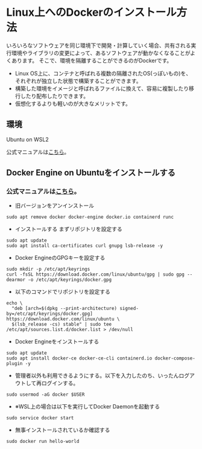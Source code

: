 # Linux上へのDockerのインストール方法
いろいろなソフトウェアを同じ環境下で開発・計算していく場合、共有される実行環境やライブラリの変更によって、あるソフトウェアが動かなくなることがよくあります。
そこで、環境を隔離することができるのがDockerです。

- Linux OS上に、コンテナと呼ばれる複数の隔離されたOS(っぽいもの)を、それぞれが独立した状態で構築することができます。
- 構築した環境をイメージと呼ばれるファイルに換えて、容易に複製したり移行したり配布したりできます。
- 仮想化するよりも軽いのが大きなメリットです。

## 環境
Ubuntu on WSL2

公式マニュアルは[こちら](https://docs.docker.com/desktop/install/ubuntu/)。

## Docker Engine on Ubuntuをインストールする

### 公式マニュアルは[こちら](https://docs.docker.com/engine/install/ubuntu/#set-up-the-repository)。

- 旧バージョンをアンインストール
```
sudo apt remove docker docker-engine docker.io containerd runc
```

- インストールする
まずリポジトリを設定する
```
sudo apt update
sudo apt install ca-certificates curl gnupg lsb-release -y
```
- Docker EngineのGPGキーを設定する
```
sudo mkdir -p /etc/apt/keyrings
curl -fsSL https://download.docker.com/linux/ubuntu/gpg | sudo gpg --dearmor -o /etc/apt/keyrings/docker.gpg
```
- 以下のコマンドでリポジトリを設定する
```
echo \
  "deb [arch=$(dpkg --print-architecture) signed-by=/etc/apt/keyrings/docker.gpg] https://download.docker.com/linux/ubuntu \
  $(lsb_release -cs) stable" | sudo tee /etc/apt/sources.list.d/docker.list > /dev/null
```

- Docker Engineをインストールする
```
sudo apt update
sudo apt install docker-ce docker-ce-cli containerd.io docker-compose-plugin -y
```

- 管理者以外も利用できるようにする。以下を入力したのち、いったんログアウトして再ログインする。
```
sudo usermod -aG docker $USER
```

- ※WSL上の場合は以下を実行してDocker Daemonを起動する
```
sudo service docker start
```

- 無事インストールされているか確認する
```
sudo docker run hello-world
```
